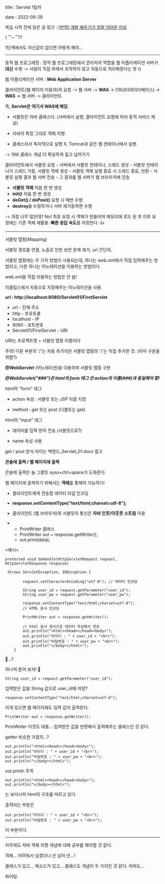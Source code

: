 title : Servlet 1일차

date : 2022-06-28

복습 시작 전에 읽은 글 링크 : [[번역] 개발 배우기가 정말 어려운 이유](https://brunch.co.kr/@jypthemiracle/14)

( ⁀⤚⁀)?

1단계에서도 자신감이 없으면 어떻게 해야...



------



동적 웹 프로그래밍 : 정적 웹 프로그래밍에서 관리자의 역할을 웹 어플리케이션 서버가 **대신** 수행 -> 사람이 직접 뒤에서 조작하지 않고 자동으로 처리해준다는 뜻 ()



웹 어플리케이션 서버 : **Web Application Server**



클라이언트(웹 페이지 이용자)의 요청 -> 웹 서버 -> **WAS** -> CRUD(데이터베이스) -> **WAS** -> 웹 서버 -> 클라이언트



즉, **Servlet은 여기서 WAS에 해당.**



- 서블릿은 자바 클래스다. (서버에서 실행, 클라이언트 요청에 따라 동적 서비스 제공)

- 자바의 특징 그대로 객체 지향.
- 클래스라서 독자적으로 실행 X, Tomcat과 같은 웹 컨테이너에서 실행.

-> 자바 클래스 개념 더 확실하게 짚고 넘어가기



클라이언트에서 서블릿 요청 - 서버에서 서블릿 컨테이너, 스레드 생성 - 서블릿 컨테이너가 스레드 가동, 서블릿 객체 생성 - 서블릿 객체 실행 종료 시 스레드 종료, 반환 - 서블릿 실행 결과 웹 서버 전송 - 그 결과를 웹 서버가 웹 브라우저에 전송



- **서블릿 객체** 처음 한 번 생성
- **init()** 처음 한 번 생성
- **doGet() / doPost()** 요청 시 매번 수행
- **destroy()** 수정하거나 서버 재가동하면 수행



-> 과정 너무 많은데? No! 최초 요청 시 객체가 만들어져 메모리에 로드 된 후 이후 요청에는 기존 객체 재활용. **빠른 응답 속도**를 자랑한다. 👍



------



서블릿 맵핑(Mapping)

서블릿 경로를 연결, 노출로 인한 보안 문제 제거, url 간단히.



서블릿 맵핑에는 두 가지 방법이 사용되는데, 하나는 web.xml에서 직접 입력해주는 방법이고, 다른 하나는 어노테이션을 이용하는 방법이다.

web.xml을 직접 이용하는 방법은 안 씀!

이클립스에서 자동으로 지정해주는 어노테이션을 사용.

 **url : http://localhost:8080/Servlet01/FirstServlet**

- url - 전체 주소
- http - 프로토콜
- localhost - IP
- 8080 - 포트번호
- Servlet01/FirstServlet - URI

URI는 프로젝트명 + 서블릿 맵핑 이름이다

주의! 다른 부분의 '/'는 자동 추가지만 서블릿 맵핑의 '/'는 직접 추가한 것. (아마 구분을 위함?)



**@WebServlet** (어노테이션)을 이용하여 서블릿 맵핑 구현

***@WebServlet("###")은 html의 form 태그 안 action의 이름(###)과 동일해야 함!***



html의 "form" 태그

- action 속성 : 서블릿 또는 JSP 이름 지정

- method : get 또는 post (디폴트는 get)




html의 "input" 태그

- 데이터를 입력 받아 전송 (서블릿으로?)

- name 속성 사용




get / post 방식 차이는 백엔드_Servlet_01.docx 참고



**콘솔에 출력 / 웹 페이지에 출력**

콘솔에 출력은 늘 그랬듯 syso+ctrl+space가 도와준다.

웹 페이지에 출력하기 위해서는 **객체**를 통해야 가능하다!



- 클라이언트에게 전송할 데이터 타입 인코딩
- **response.setContentType(“text/html;charset=utf-8”);**

- 클라이언트 (웹 브라우저)와 서블릿의 통신은 **자바 인풋/아웃풋 스트림** 이용
- - PrintWriter 클래스
  - PrintWriter out = response.getWriter();
  - out.print(data);



<예시>

```
protected void doHandle(HttpServletRequest request,  HttpServletResponse response)

 throws ServletException, IOException {

		request.setCharacterEncoding("utf-8"); // 데이터 인코딩

		String user_id = request.getParameter("user_id");
		String user_pw = request.getParameter("user_pw");
		
		response.setContentType("text/html;charset=utf-8");
		// HTML 문서 인코딩
		
		PrintWriter out = response.getWriter();

		// html 문서 형식으로 데이터 작성해서 전송
		out.println("<html><head></head><body>");
		out.println("아이디 : " + user_id + "<br>");
		out.println("비밀번호 : " + user_pw + "<br>");
		out.println("</body></html>");
	}
```



🤨...?

하나씩 뜯어 보자! 🤔



```
String user_id = request.getParameter("user_id");
```

입력받은 값을 String 값으로 user_id에 저장?



```
response.setContentType("text/html;charset=utf-8");
```

이게 있으면 웹 페이지에도 입력 값이 출력된다.



```
PrintWriter out = response.getWriter();
```

PrintWriter 이것도 대충... 입력받은 값을 반환해서 출력해주는 클래스인 것 같다.

getter 비슷한 거겠지...?



```
out.println("<html><head></head><body>");
out.println("아이디 : " + user_id + "<br>");
out.println("비밀번호 : " + user_pw + "<br>");
out.println("</body></html>");
```

out.prinln 주목



```
out.println("<html><head></head><body>");
out.println("</body></html>");
```

 는 보다시피 html의 구조를 따르고 있다.



출력되는 부분은

```
out.println("아이디 : " + user_id + "<br>");
out.println("비밀번호 : " + user_pw + "<br>");
```

이 부분이다.



------



아무래도 자바 객체 지향 개념에 대해 공부를 해야할 것 같다.

객체... 어려워서 넘겼더니 산 넘어 산...!

클래스가 있고... 메소드가 있고... 클래스도 개념이 두 가지인 것 같다. 아마도...

화이팅.